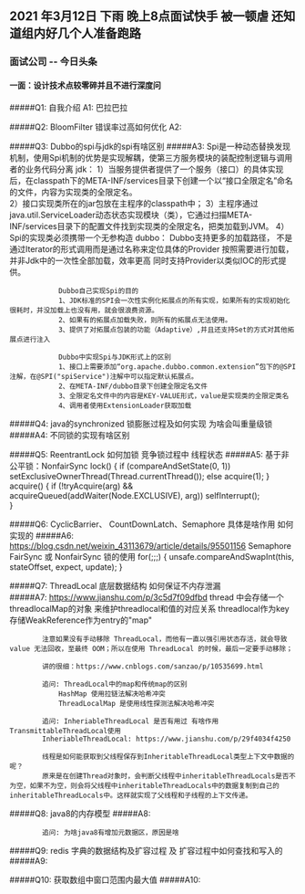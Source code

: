 ## 2021 年3月12日 下雨 晚上8点面试快手 被一顿虐 还知道组内好几个人准备跑路

### 面试公司 -- 今日头条


#### 一面：设计技术点较零碎并且不进行深度问
   
   
   #####Q1: 自我介绍
   A1: 巴拉巴拉
   
   #####Q2: BloomFilter 错误率过高如何优化
   A2: 
         
 
   #####Q3: Dubbo的spi与jdk的spi有啥区别
   #####A3: 
            Spi是一种动态替换发现机制，使用Spi机制的优势是实现解耦，使第三方服务模块的装配控制逻辑与调用者的业务代码分离
            jdk：
                1）当服务提供者提供了一个服务（接口）的具体实现后，在classpath下的META-INF/services目录下创建一个以“接口全限定名”命名的文件，内容为实现类的全限定名。            
                2）接口实现类所在的jar包放在主程序的classpath中；
                3）主程序通过java.util.ServiceLoader动态状态实现模块（类），它通过扫描META-INF/services目录下的配置文件找到实现类的全限定名，把类加载到JVM。
                4）Spi的实现类必须携带一个无参构造
            dubbo：
                Dubbo支持更多的加载路径，
                不是通过Iterator的形式调用而是通过名称来定位具体的Provider
                按照需要进行加载，并非Jdk中的一次性全部加载，效率更高
                同时支持Provider以类似IOC的形式提供。    
                
                Dubbo自己实现Spi的目的
                1、JDK标准的SPI会一次性实例化拓展点的所有实现，如果所有的实现初始化很耗时，并没加载上也没有用，就会很浪费资源。
                2、如果有的拓展点加载失败，则所有的拓展点无法使用。
                3、提供了对拓展点包装的功能（Adaptive）,并且还支持Set的方式对其他拓展点进行注入
                
                Dubbo中实现Spi与JDK形式上的区别
                1、接口上需要添加“org.apache.dubbo.common.extension”包下的@SPI注解，在@SPI("spiService")注解中可以指定默认拓展点。
                2、在META-INF/dubbo目录下创建全限定名文件
                3、全限定名文件中的内容是KEY-VALUE形式，value是实现类的全限定类名
                4、调用者使用ExtensionLoader获取加载
   
   #####Q4: java的synchronized 锁膨胀过程及如何实现 为啥会叫重量级锁
   #####A4: 
            不同锁的实现有啥区别

   #####Q5: ReentrantLock 如何加锁 竞争锁过程中  线程状态
   #####A5:
            基于非公平锁：NonfairSync
            lock() {
             if (compareAndSetState(0, 1))
                setExclusiveOwnerThread(Thread.currentThread());
             else
                acquire(1);
             }   
             acquire() {
                if (!tryAcquire(arg) &&
                    acquireQueued(addWaiter(Node.EXCLUSIVE), arg))
                 selfInterrupt();    
            }

   #####Q6: CyclicBarrier、 CountDownLatch、Semaphore 具体是啥作用 如何实现的
   #####A6: 
            https://blog.csdn.net/weixin_43113679/article/details/95501156
            Semaphore
                FairSync 或 NonfairSync 锁的使用 
                for(;;;) {
                    unsafe.compareAndSwapInt(this, stateOffset, expect, update);
                }
                
   
   #####Q7: ThreadLocal 底层数据结构 如何保证不内存泄漏  
   #####A7: 
            https://www.jianshu.com/p/3c5d7f09dfbd
            thread 中会存储一个threadlocalMap的对象 来维护threadlocal和值的对应关系 threadlocal作为key 存储WeakReference作为entry的"map"
            
            注意如果没有手动移除 ThreadLocal，而他有一直以强引用状态存活，就会导致 value 无法回收，至最终 OOM；所以在使用 ThreadLocal 的时候，最后一定要手动移除；
            
            讲的很细：https://www.cnblogs.com/sanzao/p/10535699.html
            
            追问: ThreadLocal中的map和传统map的区别
                HashMap 使用拉链法解决哈希冲突
                ThreadLocalMap 是使用线性探测法解决哈希冲突
          
            追问: InheriableThreadLocal 是否有用过 有啥作用 TransmittableThreadLocal使用
            InheriableThreadLocal: https://www.jianshu.com/p/29f4034f4250
            
            线程是如何能获取到父线程保存到InheritableThreadLocal类型上下文中数据的呢？
            原来是在创建Thread对象时，会判断父线程中inheritableThreadLocals是否不为空，如果不为空，则会将父线程中inheritableThreadLocals中的数据复制到自己的inheritableThreadLocals中。这样就实现了父线程和子线程的上下文传递。
           
   
   #####Q8: java8的内存模型
   #####A8: 
            
            追问: 为啥java8有增加元数据区，原因是啥
            
   
   #####Q9: redis 字典的数据结构及扩容过程 及 扩容过程中如何查找和写入的
   #####A9: 
            
   
   #####Q10: 获取数组中窗口范围内最大值
   #####A10: 
            
   
   
  